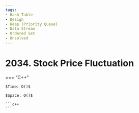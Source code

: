 ```yaml
---
tags:
- Hash Table
- Design
- Heap (Priority Queue)
- Data Stream
- Ordered Set
- Unsolved
---
```



# 2034. Stock Price Fluctuation 

=== "C++"

    $Time: O()$

    $Space: O()$

    ```c++
    ```